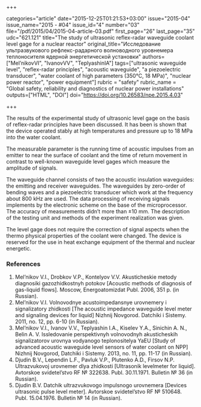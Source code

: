 +++

categories="article"
date="2015-12-25T01:21:53+03:00"
issue="2015-04"
issue_name="2015 - #04"
issue_id="4"
number="03"
file="/pdf/2015/04/2015-04-article-03.pdf"
first_page="26"
last_page="35"
udc="621.121"
title="The study of ultrasonic reflex-radar waveguide coolant level gage for a nuclear reactor"
original_title="Исследование ультразвукового рефлекс-радарного волноводного уровнемера теплоносителя ядерной энергетической установки"
authors=["Mel’nikovVI", "IvanovVV", "TeplyashinIA"]
tags=["ultrasonic waveguide level", "reflex-radar principles", "acoustic waveguide", "a piezoelectric transducer", "water coolant of high parameters (350°C, 18 MPa)", "nuclear power reactor", "power equipment"]
rubric = "safety"
rubric_name = "Global safety, reliability and diagnostics of nuclear power installations"
outputs=["HTML", "DOI"]
doi="https://doi.org/10.26583/npe.2015.4.03"

+++

The results of the experimental study of ultrasonic level gage on the basis of reflex-radar principles have been discussed. It has been is shown that the device operated stably at high temperatures and pressure up to 18 MPa into the water coolant.

The measurable parameter is the running time of acoustic impulses from an emitter to near the surface of coolant and the time of return movement in contrast to well-known waveguide level gages which measure the amplitude of signals.

The waveguide channel consists of two the acoustic insulation waveguides: the emitting and receiver waveguides. The waveguides by zero-order of bending waves and a piezoelectric transducer which work at the frequency about 800 kHz are used. The data processing of receiving signals implements by the electronic scheme on the base of the microprocessor. The accuracy of measurements didn’t more than ±10 mm. The description of the testing unit and methods of the experiment realization was given.

The level gage does not require the correction of signal aspects when the thermo physical properties of the coolant were changed. The device is reserved for the use in heat exchange equipment of the thermal and nuclear energetic.

### References

1. Mel’nikov V.I., Drobkov V.P., Kontelyov V.V. Akusticheskie metody diagnosiki gazozhidkostnyh potokov [Acoustic methods of diagnosis of gas-liquid flows]. Moscow, Energoatomizdat Publ. 2006, 351 p. (in Russian).
2. Mel’nikov V.I. Volnovodnye acustoimpedansnye urovnemery i signalizatory zhidkosti [The acoustic impedance waveguide level meter and signaling devices for liquid] Nizhnij Novgorod. Datchiki i Sistemy. 2011, no. 12, pp. 6-10 (in Russian).
3. Mel’nikov V.I., Ivanov V.V., Teplyashin I.A., Kiselev Y.A., Sinichin A. N., Belin A. V. Issledovanie perspektivnyh volnovodnyh akusticheskih signalizatorov urovnya vodyanogo teplonositelya YaEU [Study of advanced acoustic waveguide level sensors of water coolant on NPP] Nizhnij Novgorod, Datchiki i Sistemy. 2013, no. 11, pp. 11-17 (in Russian).
4. Djudin B.V., Lependin L.F., Pavluk V.P., Plutenko A.D., Firsov N.P. Ultrazvukovoj urovnemer dlya zhidkosti [Ultrasonik levelmeter for liquid]. Avtorskoe svidetel’stvo RF № 322638. Publ. 30.11.1971. Bulletin № 36 (in Russian).
5. Djudin B.V. Datchik ultrazvukovogo impulsnogo urovnemera [Devices ultrasonic pulse level meter]. Avtorskoe svidetel’stvo RF № 510648. Publ. 15.04.1976. Bulletin № 14 (in Russian).